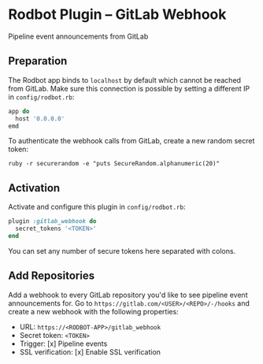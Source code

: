 # Rodbot Plugin – GitLab Webhook

Pipeline event announcements from GitLab

## Preparation

The Rodbot app binds to `localhost` by default which cannot be reached from GitLab. Make sure this connection is possible by setting a different IP in `config/rodbot.rb`:

```ruby
app do
  host '0.0.0.0'
emd
```

To authenticate the webhook calls from GitLab, create a new random secret token:

```
ruby -r securerandom -e "puts SecureRandom.alphanumeric(20)"
```

## Activation

Activate and configure this plugin in `config/rodbot.rb`:

```ruby
plugin :gitlab_webhook do
  secret_tokens '<TOKEN>'
end
```

You can set any number of secure tokens here separated with colons.

## Add Repositories

Add a webhook to every GitLab repository you'd like to see pipeline event announcements for. Go to `https://gitlab.com/<USER>/<REPO>/-/hooks` and create a new webhook with the following properties:

* URL: `https://<RODBOT-APP>/gitlab_webhook`
* Secret token: `<TOKEN>`
* Trigger: [x] Pipeline events
* SSL verification: [x] Enable SSL verification

